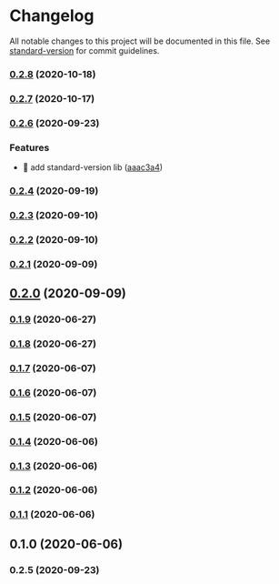 # Changelog

All notable changes to this project will be documented in this file. See [standard-version](https://github.com/conventional-changelog/standard-version) for commit guidelines.

### [0.2.8](https://github.com/yeukfei02/todolistUi/compare/v0.2.7...v0.2.8) (2020-10-18)

### [0.2.7](https://github.com/yeukfei02/todolistUi/compare/v0.2.6...v0.2.7) (2020-10-17)

### [0.2.6](https://github.com/yeukfei02/todolistUi/compare/v0.2.5...v0.2.6) (2020-09-23)


### Features

* 🎸 add standard-version lib ([aaac3a4](https://github.com/yeukfei02/todolistUi/commit/aaac3a4629d7b39f08919c243e54d38690423079))

### [0.2.4](https://github.com/yeukfei02/todolistUi/compare/v0.2.3...v0.2.4) (2020-09-19)

### [0.2.3](https://github.com/yeukfei02/todolistUi/compare/v0.2.2...v0.2.3) (2020-09-10)

### [0.2.2](https://github.com/yeukfei02/todolistUi/compare/v0.2.1...v0.2.2) (2020-09-10)

### [0.2.1](https://github.com/yeukfei02/todolistUi/compare/v0.2.0...v0.2.1) (2020-09-09)

## [0.2.0](https://github.com/yeukfei02/todolistUi/compare/v0.1.9...v0.2.0) (2020-09-09)

### [0.1.9](https://github.com/yeukfei02/todolistUi/compare/v0.1.8...v0.1.9) (2020-06-27)

### [0.1.8](https://github.com/yeukfei02/todolistUi/compare/v0.1.7...v0.1.8) (2020-06-27)

### [0.1.7](https://github.com/yeukfei02/todolistUi/compare/v0.1.6...v0.1.7) (2020-06-07)

### [0.1.6](https://github.com/yeukfei02/todolistUi/compare/v0.1.5...v0.1.6) (2020-06-07)

### [0.1.5](https://github.com/yeukfei02/todolistUi/compare/v0.1.4...v0.1.5) (2020-06-07)

### [0.1.4](https://github.com/yeukfei02/todolistUi/compare/v0.1.3...v0.1.4) (2020-06-06)

### [0.1.3](https://github.com/yeukfei02/todolistUi/compare/v0.1.2...v0.1.3) (2020-06-06)

### [0.1.2](https://github.com/yeukfei02/todolistUi/compare/v0.1.1...v0.1.2) (2020-06-06)

### [0.1.1](https://github.com/yeukfei02/todolistUi/compare/v0.1.0...v0.1.1) (2020-06-06)

## 0.1.0 (2020-06-06)

### 0.2.5 (2020-09-23)

